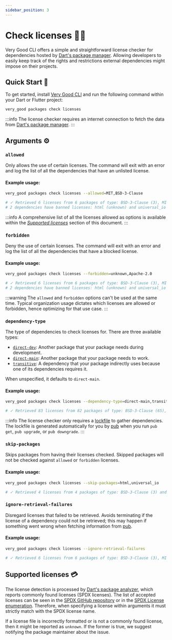 ```yaml
---
sidebar_position: 3
---
```


# Check licenses 👨‍⚖️

Very Good CLI offers a simple and straightforward license checker for dependencies hosted by [Dart's package manager][pub]. Allowing developers to easily keep track of the rights and restrictions external dependencies might impose on their projects.

## Quick Start 🚀

To get started, install [Very Good CLI](https://cli.vgv.dev/docs/overview#quick-start-) and run the following command within your Dart or Flutter project:

```sh
very_good packages check licenses
```

:::info
The license checker requires an internet connection to fetch the data from [Dart's package manager][pub].
:::

## Arguments ⚙️

### `allowed`

Only allows the use of certain licenses. The command will exit with an error and log the list of all the dependencies that have an unlisted license.

#### Example usage:

```sh
very_good packages check licenses --allowed=MIT,BSD-3-Clause

# ✓ Retrieved 6 licenses from 6 packages of type: BSD-3-Clause (3), MIT (1), unknown (1) and Apache-2.0 (1).
# 2 dependencies have banned licenses: html (unknown) and universal_io (Apache-2.0).
```

:::info
A comprehensive list of all the licenses allowed as options is available within the [_Supported licenses_](#supported-licenses-💳) section of this document.
:::

### `forbidden`

Deny the use of certain licenses. The command will exit with an error and log the list of all the dependencies that have a blocked license.

#### Example usage:

```sh
very_good packages check licenses --forbidden=unknown,Apache-2.0

# ✓ Retrieved 6 licenses from 6 packages of type: BSD-3-Clause (3), MIT (1), unknown (1) and Apache-2.0 (1).
# 2 dependencies have banned licenses: html (unknown) and universal_io (Apache-2.0).
```

:::warning
The `allowed` and `forbidden` options can't be used at the same time. Typical organization usage dictates which licenses are allowed or forbidden, hence optimizing for that use case.
:::

### `dependency-type`

The type of dependencies to check licenses for. There are three available types:

- [`direct-dev`](https://dart.dev/tools/pub/dependencies#dev-dependencies): Another package that your package needs during development.
- [`direct-main`](https://dart.dev/tools/pub/dependencies): Another package that your package needs to work.
- [`transitive`](https://dart.dev/tools/pub/glossary#transitive-dependency): A dependency that your package indirectly uses because one of its dependencies requires it.

When unspecified, it defaults to `direct-main`.

#### Example usage:

```sh
very_good packages check licenses --dependency-type=direct-main,transitive

# ✓ Retrieved 83 licenses from 82 packages of type: BSD-3-Clause (65), MIT (15), unknown (1), BSD-2-Clause (1) and Apache-2.0 (1).
```

:::info
The license checker only requires a [lockfile](https://dart.dev/tools/pub/glossary#lockfile) to gather dependencies. The lockfile is generated automatically for you by [pub][pub] when you run `pub get`, `pub upgrade`, or `pub downgrade`.
:::

### `skip-packages`

Skips packages from having their licenses checked. Skipped packages will not be checked against `allowed` or `forbidden` licenses.

#### Example usage:

```sh
very_good packages check licenses --skip-packages=html,universal_io

# ✓ Retrieved 4 licenses from 4 packages of type: BSD-3-Clause (3) and MIT (1).
```

### `ignore-retrieval-failures`

Disregard licenses that failed to be retrieved. Avoids terminating if the license of a dependency could not be retrieved; this may happen if something went wrong when fetching information from [pub][pub].

#### Example usage:

```sh
very_good packages check licenses --ignore-retrieval-failures

# ✓ Retrieved 6 licenses from 6 packages of type: BSD-3-Clause (3), MIT (1), unknown (1) and Apache-2.0 (1).
```

## Supported licenses 💳

The license detection is processed by [Dart's package analyzer](https://pub.dev/packages/pana), which reports commonly found licenses (SPDX licenses). The list of accepted licenses can be seen in the [SPDX GitHub repository](https://github.com/spdx/license-list-data/tree/main/text) or in the [SPDX License enumeration](https://github.com/VeryGoodOpenSource/very_good_cli/blob/main/lib/src/pub_license/spdx_license.gen.dart). Therefore, when specifying a license within arguments it must strictly match with the SPDX license name.

If a license file is incorrectly formatted or is not a commonly found license, then it might be reported as `unknown`. If the former is true, we suggest notifying the package maintainer about the issue.

[pub]: https://pub.dev/
